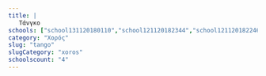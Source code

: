 ```yaml
---
title: |
   Τάνγκο
schools: ["school131120180110","school121120182344","school121120182246","school131120180027"]
category: "Χορός"
slug: "tango"
slugCategory: "xoros"
schoolscount: "4"
---
```


